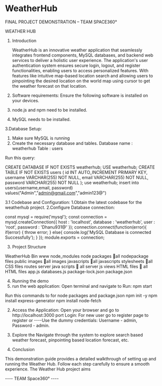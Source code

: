 # WeatherHub
FINAL PROJECT DEMONSTRATION – TEAM SPACE360°

WEATHER HUB 
1. Introduction

	WeatherHub is an innovative weather application that seamlessly integrates frontend components, MySQL databases, and backend web services to deliver a holistic user experience. The application's user authentication system ensures secure login, logout, and register functionalities, enabling users to access personalized features. With features like intuitive map-based location search and allowing users to pinpointing the desired location on the world map using cursor to get the weather forecast on that location.

2. Software requirements:
Ensure the following software is installed on your devices.
1. node.js and npm need to be installed.
2. MySQL needs to be installed.

3.Database Setup:
1. Make sure MySQL is running
2. Create the necessary database and tables.
    Database name	: 	weatherhub
    Table		: 	users

Run this query:

CREATE DATABASE IF NOT EXISTS weatherhub;
USE weatherhub;
CREATE TABLE IF NOT EXISTS users (
  id INT AUTO_INCREMENT PRIMARY KEY,
  username VARCHAR(255) NOT NULL,
  email VARCHAR(255) NOT NULL,
  password VARCHAR(255) NOT NULL
);
use weatherhub;
insert into users(username,email, password) values("Admin","admin@gmail.com","admin123@")

3.1 Codebase and Configuration:
1.Obtain the latest codebase for the weatherhub project.
2.Configure Database connection:

const mysql = require('mysql');
const connection = mysql.createConnection({
    host : 'localhost',
    database : 'weatherhub',
    user : 'root',
    password : 'Dhanu931@'
});
connection.connect(function(error){
    if(error) {
        throw error;
    }
    else{
        console.log('MySQL Database is connected Successfully');
    }
});
module.exports = connection;
 
3. Project Structure

WeatherHub
	Bin
	www
	node_modules
	node packages 		all nodepackage files
	public
	images 			all images
	javascripts 		all javascripts
	stylesheets 		all CSS files
	routes
	server java scripts 	 all server js
	views
	HTML files 		 all HTML files
	app.js
	databases.js
	package-lock.json
	package.json
		

4. Running the demo
1. run the web application:
Open terminal and navigate to      Run: npm start

Run this commands to for node packages and package.json
	npm init -y
	npm install  express-generator
	npm install node-fetch

2. Access the Application:
Open your browser and go to http://localhost:3000 port
Login:
For new user go to register page to register or 
----Use the dummy credentials: Username - admin, Password - admin.

4. Explore the
Navigate through the system to explore search based weather forecast, pinpointing based location forecast, etc.

5. Conclusion

This demonstration guide provides a detailed walkthrough of setting up and running the Weather Hub. Follow each step carefully to ensure a smooth experience. The Weather Hub project aims



---- TEAM Space360° ----
